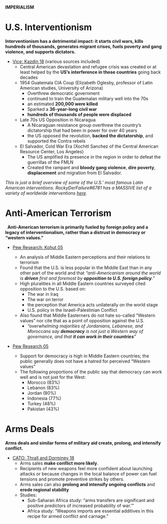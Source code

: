 **IMPERIALISM**

# **U.S. Interventionism**
**Interventionism has a detrimental impact: it starts civil wars, kills hundreds of thousands, generates migrant crises, fuels poverty and gang violence, and supports dictators.**

- [Vice: Kazdin 18](https://www.vice.com/en_us/article/qvnyzq/central-america-atrocities-caused-immigration-crisis) (various sources included)
  - Central American devastation and refugee crisis was created or at least helped by the **US’s interference in those countries** going back decades
  - 1954 Guatemala CIA Coup (Elizabeth Oglesby, professor of Latin American studies, University of Arizona)
    - Overthrew democratic government
    - continued to train the Guatemalan military well into the 70s
    -  an estimated **200,000 were killed**
    - Sparked a **36-year-long civil war**
    - **hundreds of thousands of people were displaced**
  - Late 70s US Opposition in Nicaragua
    - A Nicaraguan resistance group overthrew the country’s dictatorship that had been in power for over 40 years
    - the US opposed the revolution, **backed the dictatorship**, and supported the Contra rebels
  - El Salvador, Cold War Era (Xochitl Sanchez of the Central American Resource Center, Los Angeles)
    - The US amplified its presence in the region in order to defeat the guerrillas of the FMLN
    - Created the rampant and **bloody gang violence**, **dire poverty**, **displacement** and migration from El Salvador.

*This is just a brief overview of some of the U.S.’ most famous Latin American interventions. RockyDerFailure#6781 has a MASSIVE list of a variety of worldwide interventions [here](https://docs.google.com/document/d/1o3UycdBFOziaBxEtoEuUaC_NuJPfQlDsMA4YA1KRlkM/edit).*

# **Anti-American Terrorism**
` `**Anti-American terrorism is primarily fueled by foreign policy and a legacy of interventionalism, rather than a distrust in democracy or “western values.”**

- [Pew Research: Kohut 05](https://www.pewresearch.org/2005/11/10/arab-and-muslim-perceptions-of-the-united-states/)
  - An analysis of Middle Eastern perceptions and their relations to terrorism
  - Found that the U.S. is less popular in the Middle East than in any other part of the world and that *“anti-Americanism around the world is **driven** first and foremost by **opposition to U.S. foreign policy**.”*
  - High pluralities in all Middle Eastern countries surveyed cited opposition to the U.S. based on:
    - The war in Iraq
    - The war on terror
    - the perception that America acts unilaterally on the world stage
    - U.S. policy in the Israeli-Palestinian Conflict
  - Also found that Middle Easterners do not hate so-called “Western values” nor cite that as a point of opposition against the U.S.
    - *“overwhelming majorities of Jordanians, Lebanese, and Moroccans say **democracy** is not just a Western way of governance, and that **it can work in their countries**”*

- [Pew Research 05](https://www.pewresearch.org/global/2005/07/14/islamic-extremism-common-concern-for-muslim-and-western-publics/)
  - Support for democracy is high in Middle Eastern countries; the public generally does not have a hatred for perceived “Western values”
  - The following proportions of the public say that democracy can work well and is not just for the West:
    - Morocco (83%)
    - Lebanon (83%)
    - Jordan (80%)
    - Indonesia (77%)
    - Turkey (48%)
    - Pakistan (43%)

# **Arms Deals**
**Arms deals and similar forms of military aid create, prolong, and intensify conflict.**

- [CATO: Thrall and Dorminey 18](https://www.cato.org/publications/policy-analysis/risky-business-role-arms-sales-us-foreign-policy%23full)
  - Arms sales **make conflict more likely**.
  - Recipients of new weapons feel more confident about launching attacks or because changes in the local balance of power can fuel tensions and promote preventive strikes by others.
  - Arms sales can also **prolong and intensify ongoing conflicts** and **erode regional stability**
  - Studies:
    - Sub-Saharan Africa study: “arms transfers are significant and positive predictors of increased probability of war.’”
    - Africa study: “Weapons imports are essential additives in this recipe for armed conflict and carnage.”